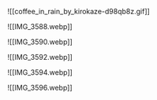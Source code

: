 ![[coffee_in_rain_by_kirokaze-d98qb8z.gif]]

![[IMG_3588.webp]]

![[IMG_3590.webp]]

![[IMG_3592.webp]]

![[IMG_3594.webp]]

![[IMG_3596.webp]]
